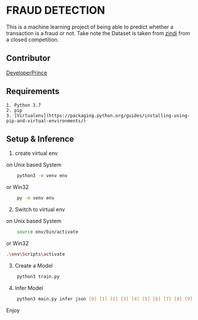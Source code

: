 # FRAUD DETECTION 

This is a machine learning project of being able to predict whether a transaction is a fraud or not.
Take note the Dataset is taken from [zindi](zindi.africa) from a closed competition.

## Contributor

[DeveloperPrince](developerprince.co.zw)

## Requirements
    1. Python 3.7
    2. pip
    3. [Virtualenv](https://packaging.python.org/guides/installing-using-pip-and-virtual-environments/)

## Setup & Inference

1. create virtual env

on Unix based System
```bash
    python3 -m venv env
```
or Win32

```bash
    py -m venv env
```
2. Switch to virtual env

on Unix based System
```bash
    source env/bin/activate
```

or Win32 

```bash
.\env\Scripts\activate
```

3. Create a Model

```bash
    python3 train.py
```

4. Infer Model

```bash
    python3 main.py infer json [0] [1] [2] [3] [4] [5] [6] [7] [8] [9] [10] [11] [12] [13] [14] [15]
```

Enjoy